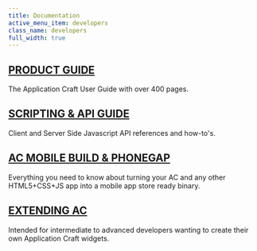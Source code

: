 ```yaml
---
title: Documentation
active_menu_item: developers
class_name: developers
full_width: true
---
```


## [PRODUCT GUIDE](/developers/documentation/product-guide)
The Application Craft User Guide with over 400 pages.

## [SCRIPTING & API GUIDE](/developers/documentation/scripting-apis)
Client and Server Side Javascript API references and how-to's.

## [AC MOBILE BUILD & PHONEGAP](/developers/documentation/ac-mobile-build-phonegap/cordova)
Everything you need to know about turning your AC and any other HTML5+CSS+JS app into a mobile app store ready binary.

## [EXTENDING AC](/developers/documentation/adding-widgets-and-api-methods)
Intended for intermediate to advanced developers wanting to create their own Application Craft widgets.